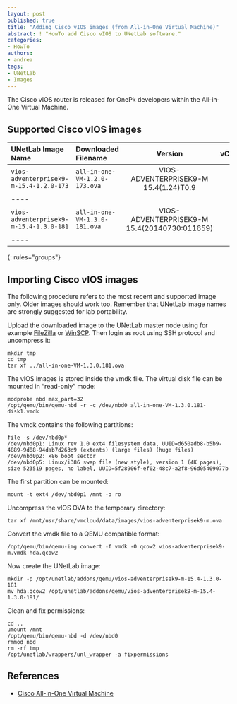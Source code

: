 ```yaml
---
layout: post
published: true
title: "Adding Cisco vIOS images (from All-in-One Virtual Machine)"
abstract: ! "HowTo add Cisco vIOS to UNetLab software."
categories:
- HowTo
authors:
- andrea
tags:
- UNetLab
- Images
---
```

The Cisco vIOS router is released for OnePk developers within the All-in-One Virtual Machine.

## Supported Cisco vIOS images

| UNetLab Image Name | Downloaded Filename | Version | vCPUs | vRAM |
|:--|:--|:-:|:-:|:-:|
| `vios-adventerprisek9-m-15.4-1.2.0-173` | `all-in-one-VM-1.2.0-173.ova` | VIOS-ADVENTERPRISEK9-M 15.4(1.24)T0.9 | 1 | 256 |
|----
| `vios-adventerprisek9-m-15.4-1.3.0-181` | `all-in-one-VM-1.3.0-181.ova` | VIOS-ADVENTERPRISEK9-M 15.4(20140730:011659) | 1 | 384 |
|----
{: rules="groups"}

## Importing Cisco vIOS images

The following procedure refers to the most recent and supported image only. Older images should work too. Remember that UNetLab image names are strongly suggested for lab portability.

Upload the downloaded image to the UNetLab master node using for example [FileZilla](https://filezilla-project.org/ "FileZilla") or [WinSCP](http://winscp.net/ "WinSCP"). Then login as root using SSH protocol and uncompress it:

~~~
mkdir tmp
cd tmp
tar xf ../all-in-one-VM-1.3.0.181.ova
~~~

The vIOS images is stored inside the vmdk file. The virtual disk file can be mounted in &ldquo;read-only&rdquo; mode:

~~~
modprobe nbd max_part=32
/opt/qemu/bin/qemu-nbd -r -c /dev/nbd0 all-in-one-VM-1.3.0.181-disk1.vmdk
~~~

The vmdk contains the following partitions:

~~~
file -s /dev/nbd0p*
/dev/nbd0p1: Linux rev 1.0 ext4 filesystem data, UUID=d650adb8-b5b9-4889-9d88-94dab7d263d9 (extents) (large files) (huge files)
/dev/nbd0p2: x86 boot sector
/dev/nbd0p5: Linux/i386 swap file (new style), version 1 (4K pages), size 523519 pages, no label, UUID=5f28906f-ef02-48c7-a2f8-96d05409077b
~~~

The first partition can be mounted:

~~~
mount -t ext4 /dev/nbd0p1 /mnt -o ro
~~~

Uncompress the vIOS OVA to the temporary directory:

~~~
tar xf /mnt/usr/share/vmcloud/data/images/vios-adventerprisek9-m.ova
~~~

Convert the vmdk file to a QEMU compatible format:

~~~
/opt/qemu/bin/qemu-img convert -f vmdk -O qcow2 vios-adventerprisek9-m.vmdk hda.qcow2
~~~

Now create the UNetLab image:

~~~
mkdir -p /opt/unetlab/addons/qemu/vios-adventerprisek9-m-15.4-1.3.0-181
mv hda.qcow2 /opt/unetlab/addons/qemu/vios-adventerprisek9-m-15.4-1.3.0-181/
~~~

Clean and fix permissions:

~~~
cd ..
umount /mnt
/opt/qemu/bin/qemu-nbd -d /dev/nbd0
rmmod nbd
rm -rf tmp
/opt/unetlab/wrappers/unl_wrapper -a fixpermissions
~~~

## References

* [Cisco All-in-One Virtual Machine](https://developer.cisco.com/site/onepk/downloads/all-in-one-vm/index.gsp "Cisco All-in-One Virtual Machine")
